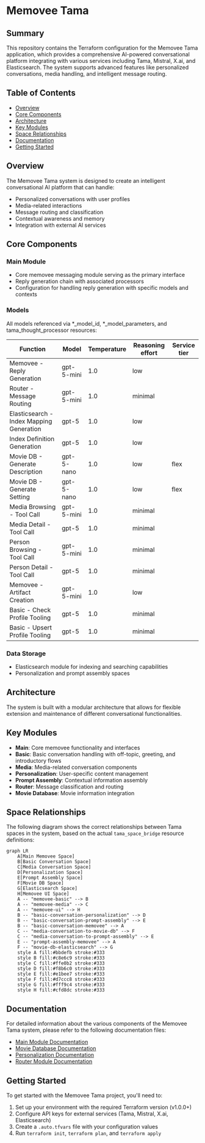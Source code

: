 # Memovee Tama

## Summary

This repository contains the Terraform configuration for the Memovee Tama application, which provides a comprehensive AI-powered conversational platform integrating with various services including Tama, Mistral, X.ai, and Elasticsearch. The system supports advanced features like personalized conversations, media handling, and intelligent message routing.

## Table of Contents

- [Overview](#overview)
- [Core Components](#core-components)
- [Architecture](#architecture)
- [Key Modules](#key-modules)
- [Space Relationships](#space-relationships)
- [Documentation](#documentation)
- [Getting Started](#getting-started)

## Overview

The Memovee Tama system is designed to create an intelligent conversational AI platform that can handle:
- Personalized conversations with user profiles
- Media-related interactions
- Message routing and classification
- Contextual awareness and memory
- Integration with external AI services

## Core Components

### Main Module
- Core memovee messaging module serving as the primary interface
- Reply generation chain with associated processors
- Configuration for handling reply generation with specific models and contexts

### Models

All models referenced via *_model_id, *_model_parameters, and tama_thought_processor resources:

| Function | Model | Temperature | Reasoning effort | Service tier |
| --- | --- | --- | --- | --- |
| Memovee - Reply Generation | gpt-5-mini | 1.0 | low |  |
| Router - Message Routing | gpt-5-mini | 1.0 | minimal |  |
| Elasticsearch - Index Mapping Generation | gpt-5 | 1.0 | low |  |
| Index Definition Generation | gpt-5 | 1.0 | low |  |
| Movie DB - Generate Description | gpt-5-nano | 1.0 | low | flex |
| Movie DB - Generate Setting | gpt-5-nano | 1.0 | low | flex |
| Media Browsing - Tool Call | gpt-5-mini | 1.0 | minimal |  |
| Media Detail - Tool Call | gpt-5 | 1.0 | minimal |  |
| Person Browsing - Tool Call | gpt-5-mini | 1.0 | minimal |  |
| Person Detail - Tool Call | gpt-5 | 1.0 | minimal |  |
| Memovee - Artifact Creation | gpt-5-mini | 1.0 | low |  |
| Basic - Check Profile Tooling | gpt-5 | 1.0 | minimal |  |
| Basic - Upsert Profile Tooling | gpt-5 | 1.0 | minimal |  |

### Data Storage
- Elasticsearch module for indexing and searching capabilities
- Personalization and prompt assembly spaces

## Architecture

The system is built with a modular architecture that allows for flexible extension and maintenance of different conversational functionalities.

## Key Modules

- **Main**: Core memovee functionality and interfaces
- **Basic**: Basic conversation handling with off-topic, greeting, and introductory flows
- **Media**: Media-related conversation components
- **Personalization**: User-specific content management
- **Prompt Assembly**: Contextual information assembly
- **Router**: Message classification and routing
- **Movie Database**: Movie information integration

## Space Relationships

The following diagram shows the correct relationships between Tama spaces in the system, based on the actual `tama_space_bridge` resource definitions:

```mermaid
graph LR
    A[Main Memovee Space]
    B[Basic Conversation Space]
    C[Media Conversation Space]
    D[Personalization Space]
    E[Prompt Assembly Space]
    F[Movie DB Space]
    G[Elasticsearch Space]
    H[Memovee UI Space]
    A -- "memovee-basic" --> B
    A -- "memovee-media" --> C
    A -- "memovee-ui" --> H
    B -- "basic-conversation-personalization" --> D
    B -- "basic-conversation-prompt-assembly" --> E
    B -- "basic-conversation-memovee" --> A
    C -- "media-conversation-to-movie-db" --> F
    C -- "media-conversation-to-prompt-assembly" --> E
    E -- "prompt-assembly-memovee" --> A
    F -- "movie-db-elasticsearch" --> G
    style A fill:#bbdefb stroke:#333
    style B fill:#c8e6c9 stroke:#333
    style C fill:#ffe0b2 stroke:#333
    style D fill:#f8b6c0 stroke:#333
    style E fill:#e1bee7 stroke:#333
    style F fill:#d7ccc8 stroke:#333
    style G fill:#fff9c4 stroke:#333
    style H fill:#cfd8dc stroke:#333
```

## Documentation

For detailed information about the various components of the Memovee Tama system, please refer to the following documentation files:

- [Main Module Documentation](docs/main.md)
- [Movie Database Documentation](docs/movie-db.md)
- [Personalization Documentation](docs/personalization.md)
- [Router Module Documentation](docs/router.md)

## Getting Started

To get started with the Memovee Tama project, you'll need to:
1. Set up your environment with the required Terraform version (v1.0.0+)
2. Configure API keys for external services (Tama, Mistral, X.ai, Elasticsearch)
3. Create a `.auto.tfvars` file with your configuration values
4. Run `terraform init`, `terraform plan`, and `terraform apply`
